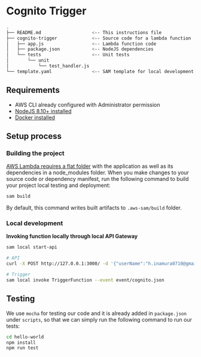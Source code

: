 Cognito Trigger
===

```bash
.
├── README.md                   <-- This instructions file
├── cognito-trigger             <-- Source code for a lambda function
│   ├── app.js                  <-- Lambda function code
│   ├── package.json            <-- NodeJS dependencies
│   └── tests                   <-- Unit tests
│       └── unit
│           └── test_handler.js
└── template.yaml               <-- SAM template for local development
```

## Requirements

* AWS CLI already configured with Administrator permission
* [NodeJS 8.10+ installed](https://nodejs.org/en/download/)
* [Docker installed](https://www.docker.com/community-edition)

## Setup process

### Building the project

[AWS Lambda requires a flat folder](https://docs.aws.amazon.com/lambda/latest/dg/nodejs-create-deployment-pkg.html) with the application as well as its dependencies in a node_modules folder. When you make changes to your source code or dependency manifest,
run the following command to build your project local testing and deployment:
 
```bash
sam build
```

By default, this command writes built artifacts to `.aws-sam/build` folder.

### Local development

**Invoking function locally through local API Gateway**

```bash
sam local start-api
```

```bash
# API
curl -X POST http://127.0.0.1:3000/ -d '{"userName":"h.inamura0710@gmail.com","password":"password"}'

# Trigger
sam local invoke TriggerFunction --event event/cognito.json
```

## Testing

We use `mocha` for testing our code and it is already added in `package.json` under `scripts`, so that we can simply run the following command to run our tests:

```bash
cd hello-world
npm install
npm run test
```
